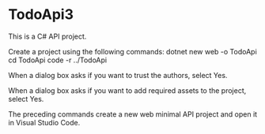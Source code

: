 # TodoApi3

This is a C# API project.

Create a project using the following commands: 
dotnet new web -o TodoApi
cd TodoApi
code -r ../TodoApi

When a dialog box asks if you want to trust the authors, select Yes.

When a dialog box asks if you want to add required assets to the project, select Yes.

The preceding commands create a new web minimal API project and open it in Visual Studio Code.
